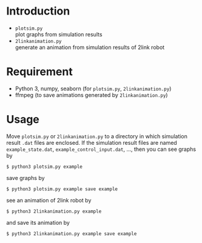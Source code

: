 # Introduction
- `plotsim.py`  
plot graphs from simulation results
- `2linkanimation.py`  
generate an animation from simulation results of 2link robot

# Requirement
- Python 3, numpy, seaborn (for `plotsim.py`, `2linkanimation.py`)
- ffmpeg (to save animations generated by `2linkanimation.py`)

# Usage
Move `plotsim.py` or `2linkanimation.py` to a directory in which simulation result `.dat` files are enclosed. If the simulation result files are named `example_state.dat`, `example_control_input.dat`, ..., then you can see graphs by

```
$ python3 plotsim.py example
```

save graphs by

```
$ python3 plotsim.py example save example
```

see an animation of 2link robot by

```
$ python3 2linkanimation.py example
```

and save its animation by

```
$ python3 2linkanimation.py example save example
```
